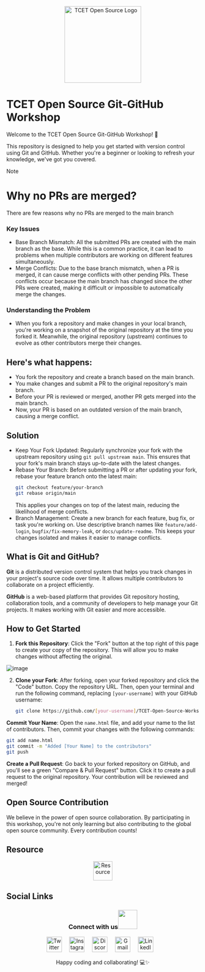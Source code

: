 <p align="center">
  <img src="https://github.com/tcet-opensource.png" alt="TCET Open Source Logo" width="200">
</p>

# TCET Open Source Git-GitHub Workshop

Welcome to the TCET Open Source Git-GitHub Workshop! 🚀

This repository is designed to help you get started with version control using Git and GitHub. Whether you're a beginner or looking to refresh your knowledge, we've got you covered.

> [!NOTE]
> # Why no PRs are merged?
> There are few reasons why no PRs are merged to the main branch
> ### Key Issues
> - Base Branch Mismatch: All the submitted PRs are created with the main branch as the base. While this is a common practice, it can lead to problems when multiple contributors are working on different features simultaneously.
> - Merge Conflicts: Due to the base branch mismatch, when a PR is merged, it can cause merge conflicts with other pending PRs. These conflicts occur because the main branch has changed since the other PRs were created, making it difficult or impossible to automatically merge the changes.
> ### Understanding the Problem
> - When you fork a repository and make changes in your local branch, you're working on a snapshot of the original repository at the time you forked it. Meanwhile, the original repository (upstream) continues to evolve as other contributors merge their changes.
> ## Here's what happens:
> - You fork the repository and create a branch based on the main branch.
> - You make changes and submit a PR to the original repository's main branch.
> - Before your PR is reviewed or merged, another PR gets merged into the main branch.
> - Now, your PR is based on an outdated version of the main branch, causing a merge conflict.
> ## Solution
> -  Keep Your Fork Updated: Regularly synchronize your fork with the upstream repository using `git pull upstream main`.
>   This ensures that your fork's main branch stays up-to-date with the latest changes.
> - Rebase Your Branch: Before submitting a PR or after updating your fork, rebase your feature branch onto the latest main:
>   ```bash
>   git checkout feature/your-branch
>   git rebase origin/main
>   ```
>   This applies your changes on top of the latest main, reducing the likelihood of merge conflicts.
> - Branch Management: Create a new branch for each feature, bug fix, or task you're working on.
>   Use descriptive branch names like `feature/add-login`, `bugfix/fix-memory-leak`, or `docs/update-readme`.
>   This keeps your changes isolated and makes it easier to manage conflicts.

## What is Git and GitHub?

**Git** is a distributed version control system that helps you track changes in your project's source code over time. It allows multiple contributors to collaborate on a project efficiently.

**GitHub** is a web-based platform that provides Git repository hosting, collaboration tools, and a community of developers to help manage your Git projects. It makes working with Git easier and more accessible.

## How to Get Started

1. **Fork this Repository**: Click the "Fork" button at the top right of this page to create your copy of the repository. This will allow you to make changes without affecting the original.

![image](https://github.com/Aisu2635/git-workshop/assets/104310687/d0dfcad9-4212-4021-8272-c2965d74c6cc)

2. **Clone your Fork**: After forking, open your forked repository and click the "Code" button. Copy the repository URL. Then, open your terminal and run the following command, replacing `[your-username]` with your GitHub username:

   ```bash
   git clone https://github.com/[your-username]/TCET-Open-Source-Workshop.git
   ```
**Commit Your Name**: Open the `name.html` file, and add your name to the list of contributors. Then, commit your changes with the following commands:
```bash
git add name.html
git commit -m "Added [Your Name] to the contributors"
git push
```
**Create a Pull Request**: Go back to your forked repository on GitHub, and you'll see a green "Compare & Pull Request" button. Click it to create a pull request to the original repository. Your contribution will be reviewed and merged!

## Open Source Contribution
We believe in the power of open source collaboration. By participating in this workshop, you're not only learning but also contributing to the global open source community. Every contribution counts!

## Resource
<p align="center">
  <a href="https://arsynthecatastrophe.notion.site/git-github-workshop-23f519477dae4f988783d0d63ed93853?pvs=4">
    <img src="https://img.shields.io/badge/Resource-📗-blue" alt="Resource" style="height: 50px">
  </a>
</p>



## Social Links

<div align="center">
<h3> Connect with us<a href="https://gifyu.com/image/Zy2f"><img src="https://github.com/milaan9/milaan9/blob/main/Handshake.gif" width="50px"></a>
</h3> 
<p align="center">
    <a href="https://twitter.com/tcetopensource" target="_blank"><img alt="Twitter" width="40px" src="https://www.iconpacks.net/icons/2/free-twitter-logo-icon-2429-thumb.png"></a> &nbsp&nbsp&nbsp
    <a href="https://www.instagram.com/tcetopensource/" target="_blank"><img alt="Instagram" width="40px" src="https://cdn-icons-png.flaticon.com/512/1384/1384063.png"></a> &nbsp&nbsp&nbsp
    <a href="https://discord.gg/r7ZhAREg2M" target="_blank"><img alt="Discord" width="40px" src="https://cdn-icons-png.flaticon.com/512/5968/5968756.png"></a> &nbsp&nbsp&nbsp
    <a href="mailto:opensource@tcetmumbai.in" target="_blank"><img alt="Gmail" width="40px" src="https://cdn-icons-png.flaticon.com/512/5968/5968534.png"></a> &nbsp&nbsp&nbsp 
    <a href="https://www.linkedin.com/company/tcet-opensource/" target="_blank"><img alt="LinkedIn" width="40px" src="https://cdn-icons-png.flaticon.com/512/3536/3536505.png"></a> &nbsp&nbsp&nbsp
</p> 

Happy coding and collaborating! 💻✨
